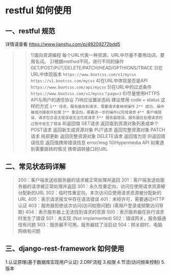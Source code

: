 # restful 如何使用

## 一、restful 规范

详情请查看 <https://www.jianshu.com/p/49209272bdd5>
> > 1)面向资源编程
每个URL代表一种资源，URL中尽量不要用动词，要用名词。
> > 2)根据method不同，进行不同的操作
GET/POST/PUT/DELETE/PATCH/HEAD/OPTHIONS/TRACE
> > 3)在URL中体现版本
`https://www.bootcss.com/v1/mycss`
`https://v1.bootcss.com/mycss`
> > 4)在URL中体现是否是API
`https://www.bootcss.com/api/mycss`
> > 5)在URL中的过滤条件
`https://www.bootcss.com/v1/mycss？page=3`
> > 6)尽量使用HTTPS
API与用户的通信协议
> > 7)响应设置状态码
建议使用 code + status 这样的方式
`1** 信息，服务器收到请求，需要请求者继续操作`
`2** 成功，操作被成功接收并处理`
`3** 重定向，需要进一步的操作以完成请求`
`4** 客户端错误，请求包含语法错误或无法完成请求`
`5** 服务器错误，服务器在处理请求的过程中发生了错误`
> > 8)返回值
GET请求 返回查到资源对象列表或单个
POST请求 返回新生成资源对象
PUT请求 返回完整资源对象
PATCH请求 局部更新 返回完整资源对象
DELETE请求 返回值为空
> > 9)返回错误信息
返回值携带错误信息 error/msg
> > 10)Hypermedia API
如果遇到需要跳转的情况 携带调转接口的URL

## 二、常见状态码详解

> 200：客户端发送给服务器的请求被正常处理并返回
> 201：客户端发送给服务器的请求被正常处理并返回
> 301：永久性重定向，访问应使用请求资源被分配新的URL
> 302：临时性重定向，本次访问应使用请求资源被分配新的URL
> 400：表示请求报文中存在语法错误
> 401：未经许可，需要通过HTTP认证
> 403：服务器拒绝该次访问(访问权限问题) (需用户登录或频繁访问导致)
> 404：表示服务器上无法找到请求的资源
> 500：表示服务器在执行请求时发生了错误
> 501：未实现 (Not implemented)
> 502：错误网关，服务器通信有问题
> 503：服务器不可用，服务器挂了没启动
> 504：网关超时，电脑网络有问题

## 三、django-rest-framework 如何使用

1.认证原理(基于数据库实现用户认证)
2.DRF流程
3.权限
4.节流(访问频率控制)
5.版本
